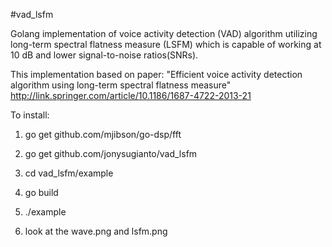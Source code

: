 #vad_lsfm 

Golang implementation of voice activity detection (VAD) algorithm utilizing long-term spectral flatness measure (LSFM) which is capable of working at 10 dB and lower signal-to-noise ratios(SNRs).

This implementation based on paper:
"Efficient voice activity detection algorithm using long-term spectral flatness measure"
http://link.springer.com/article/10.1186/1687-4722-2013-21

To install:

1. go get github.com/mjibson/go-dsp/fft

2. go get github.com/jonysugianto/vad_lsfm

3. cd vad_lsfm/example

4. go build

5. ./example

6. look at the wave.png and lsfm.png

